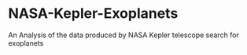 # NASA-Kepler-Exoplanets
An Analysis of the data produced by NASA Kepler telescope search for exoplanets
